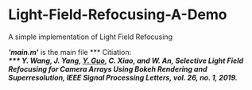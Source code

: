 # Light-Field-Refocusing-A-Demo<br>
A simple implementation of Light Field Refocusing

***'main.m'*** is the main file
*** Citiation:***<br>
*** Y. Wang, J. Yang, [Y. Guo](http://yulanguo.me/), C. Xiao, and W. An, Selective Light Field Refocusing
for Camera Arrays Using Bokeh Rendering and Superresolution, IEEE Signal Processing Letters, vol. 26, no. 1, 2019.***
